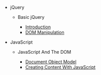 <!--
- HTML

  - [Course 1]()
  - [Course 2]()

- CSS

  - [Course 1]()
  - [Course 2]()

- JavaScript

  - [Basic JavaScript]()
  - [Object-oriented JavaScript]()
  - [JavaScript and the DOM]()
  - [Intro to AJAX]()
  - [JavaScript Design Patterns]()
-->

- jQuery

  - Basic jQuery

    - [Introduction](basic-jquery-introduction.md)
    - [DOM Manipulation](basic-jquery-dom-manipulation.md)

- JavaScript

  - JavaScript And The DOM

    - [Document Object Model](js-and-the-dom-dom.md)
    - [Creating Content With JavaScript](js-and-the-dom-creating-content-with-js.md)
